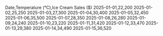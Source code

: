 Date,Temperature (°C),Ice Cream Sales ($)
2025-01-01,22,200
2025-01-02,25,250
2025-01-03,27,300
2025-01-04,30,400
2025-01-05,32,450
2025-01-06,35,500
2025-01-07,28,350
2025-01-08,26,280
2025-01-09,24,240
2025-01-10,23,220
2025-01-11,31,420
2025-01-12,33,470
2025-01-13,29,380
2025-01-14,34,490
2025-01-15,36,520
